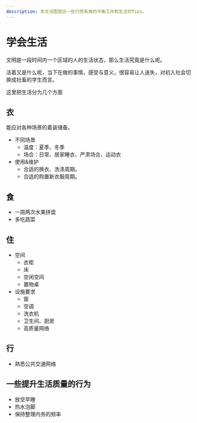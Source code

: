```yaml
---
description: 本文试图提出一些行而有效的平衡工作和生活的Tips。
---
```


# 学会生活

文明是一段时间内一个区域的人的生活状态，那么生活究竟是什么呢。

活着又是什么呢，当下在做的事情，感受与意义，很容易让人迷失，对初入社会切换成社畜的学生而言。

这里把生活分为几个方面

## 衣

能应对各种场景的着装储备。

+ 不同场景
  + 温度：夏季、冬季
  + 场合：日常、居家睡衣、严肃场合、运动衣
+ 使用&维护
  + 合适的换衣、洗涤周期。
  + 合适的购置新衣服周期。

## 食

+ 一周两次水果拼盘
+ 多吃蔬菜


## 住

+ 空间
  + 衣柜
  + 床
  + 空闲空间
  + 置物桌
+ 设施要求
  + 窗
  + 空调
  + 洗衣机
  + 卫生间、厨房
  + 高质量网络


## 行

+ 熟悉公共交通网络


## 一些提升生活质量的行为

+ 放空早睡
+ 热水泡脚
+ 保持整理内务的频率


